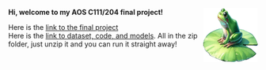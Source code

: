 **Hi, welcome to my AOS C111/204 final project!** <img align="right" width="110" height="110" src="/assets/IMG/template_frog.png">

Here is the [link to the final project](assets/FinalProject.pdf)<br>
Here is the <a href="https://doi.org/10.5281/zenodo.14287141">link to dataset, code, and models</a>. All in the zip folder, just unzip it and you can run it straight away!

